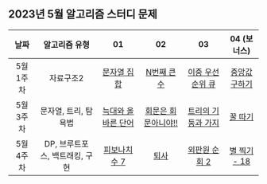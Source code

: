 ## 2023년 5월 알고리즘 스터디 문제

| 날짜 | 알고리즘 유형 | 01 | 02 | 03 | 04 (보너스) |
|:----:|:-----------:|:---:|:---:|:---:|:---:|
| 5월 1주차 | 자료구조2 | [문자열 집합](https://www.acmicpc.net/problem/14425) | [N번째 큰 수](https://www.acmicpc.net/problem/2075) | [이중 우선순위 큐](https://www.acmicpc.net/problem/7662) | [중앙값 구하기](https://www.acmicpc.net/problem/2696) |
| 5월 3주차 | 문자열, 트리, 탐욕법 | [늑대와 올바른 단어](https://www.acmicpc.net/problem/13022) | [회문은 회문아니야!!](https://www.acmicpc.net/problem/15927) | [트리의 기둥과 가지](https://www.acmicpc.net/problem/20924) | [꿀 따기](https://www.acmicpc.net/problem/21758) |
| 5월 4주차 | DP, 브루트포스, 백트래킹, 구현 | [피보나치 수 7](https://www.acmicpc.net/problem/15624) | [퇴사](https://www.acmicpc.net/problem/14501) | [외판원 순회 2](https://www.acmicpc.net/problem/10971) | [별 찍기 - 18](https://www.acmicpc.net/problem/10993) |
